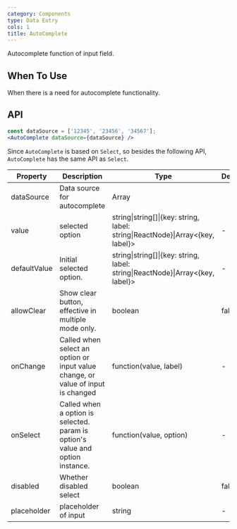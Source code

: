 ```yaml
---
category: Components
type: Data Entry
cols: 1
title: AutoComplete
---
```


Autocomplete function of input field.

## When To Use

When there is a need for autocomplete functionality.

## API

```jsx
const dataSource = ['12345', '23456', '34567'];
<AutoComplete dataSource={dataSource} />
```
Since `AutoComplete` is based on `Select`, so besides the following API, `AutoComplete` has the same API as `Select`.

| Property           | Description                             |  Type | Default |
|----------------|----------------------------------|------------|--------|
| dataSource          | Data source for autocomplete | Array     |      |
| value    | selected option | string\|string[]\|{key: string, label: string\|ReactNode}\|Array<{key, label}>   |  -  |
| defaultValue | Initial selected option. | string\|string[]\|{key: string, label: string\|ReactNode}\|Array<{key, label}> |  -  |
| allowClear   | Show clear button, effective in multiple mode only. | boolean | false |
| onChange | Called when select an option or input value change, or value of input is changed | function(value, label) | - |
| onSelect | Called when a option is selected. param is option's value and option instance. | function(value, option) | -   |
| disabled | Whether disabled select | boolean | false |
| placeholder | placeholder of input | string | - |
